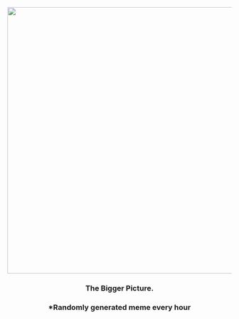 <p align="center">
        <img src="https://i.redd.it/dxvfa4jz2ly81.gif" width="600" height="600">
        </p>
        <h3 align="center">The Bigger Picture.</h3>
        <h3 align="center">*Randomly generated meme every hour</h3>
    